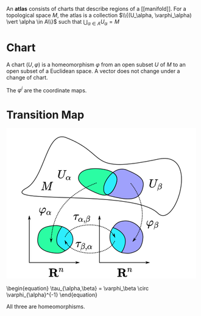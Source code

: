 An **atlas** consists of charts that describe regions of a [[manifold]]. For a topological space $M$, the atlas is a collection $\\{(U_\alpha, \varphi_\alpha) \vert \alpha \in A\\}$ such that $\bigcup_{\alpha \in A}U_\alpha = M$

# Chart

A chart $(U,\varphi)$ is a homeomorphism $\varphi$ from an open subset $U$ of $M$ to an open subset of a Euclidean space. A vector does not change under a change of chart.

The $\varphi^i$ are the coordinate maps.

# Transition Map

![](../../uploads/transition-map.png)

\begin{equation}
\tau_{\alpha,\beta} = \varphi_\beta \circ \varphi_{\alpha}^{-1}
\end{equation}

All three are homeomorphisms.